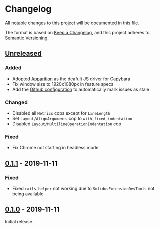 # Changelog

All notable changes to this project will be documented in this file.

The format is based on [Keep a Changelog](https://keepachangelog.com/en/1.0.0/), and this project
adheres to [Semantic Versioning](https://semver.org/spec/v2.0.0.html).

## [Unreleased]

### Added

- Adopted [Apparition](https://github.com/twalpole/apparition) as the deafult JS driver for Capybara
- Fix window size to 1920x1080px in feature specs
- Add the [Github configuration](https://github.com/apps/stale) to automatically mark issues as stale

### Changed

- Disabled all `Metrics` cops except for `LineLength`
- Set `Layout/AlignArguments` cop to `with_fixed_indentation`
- Disabled `Layout/MultilineOperationIndentation` cop

### Fixed

- Fix Chrome not starting in headless mode

## [0.1.1] - 2019-11-11

### Fixed

- Fixed `rails_helper` not working due to `SolidusExtensionDevTools` not being available

## [0.1.0] - 2019-11-11

Initial release.

[Unreleased]: https://github.com/solidusio-contrib/solidus_extension_dev_tools/compare/v0.1.1...HEAD
[0.1.1]: https://github.com/solidusio-contrib/solidus_extension_dev_tools/compare/v0.1.0...v0.1.1
[0.1.0]: https://github.com/solidusio-contrib/solidus_extension_dev_tools/releases/tag/v0.1.0
